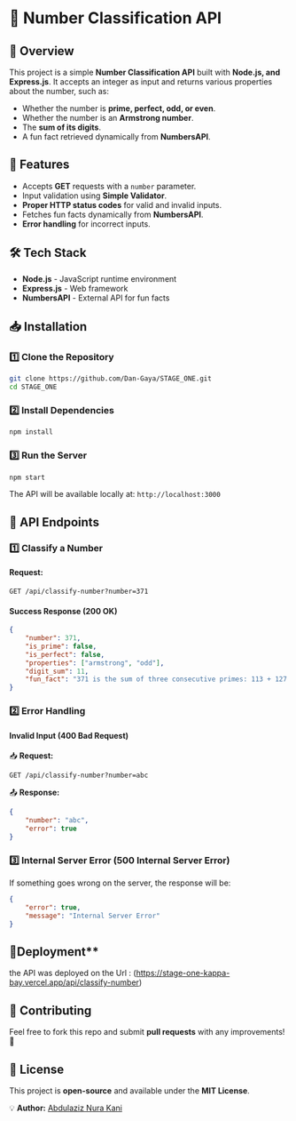 # 📌 Number Classification API

## 📝 Overview
This project is a simple **Number Classification API** built with **Node.js, and Express.js**. It accepts an integer as input and returns various properties about the number, such as:

- Whether the number is **prime, perfect, odd, or even**.
- Whether the number is an **Armstrong number**.
- The **sum of its digits**.
- A fun fact retrieved dynamically from **NumbersAPI**.

## 🚀 Features
- Accepts **GET** requests with a `number` parameter.
- Input validation using **Simple Validator**.
- **Proper HTTP status codes** for valid and invalid inputs.
- Fetches fun facts dynamically from **NumbersAPI**.
- **Error handling** for incorrect inputs.

## 🛠 Tech Stack
- **Node.js** - JavaScript runtime environment
- **Express.js** - Web framework
- **NumbersAPI** - External API for fun facts

## 📥 Installation

### 1️⃣ Clone the Repository
```sh
git clone https://github.com/Dan-Gaya/STAGE_ONE.git
cd STAGE_ONE
```

### 2️⃣ Install Dependencies
```sh
npm install
```

### 3️⃣ Run the Server
```sh
npm start
```
The API will be available locally at: `http://localhost:3000`

## 📌 API Endpoints

### **1️⃣ Classify a Number**
#### **Request:**
```http
GET /api/classify-number?number=371
```
#### **Success Response (200 OK)**
```json
{
    "number": 371,
    "is_prime": false,
    "is_perfect": false,
    "properties": ["armstrong", "odd"],
    "digit_sum": 11,
    "fun_fact": "371 is the sum of three consecutive primes: 113 + 127 + 131."
}
```

### **2️⃣ Error Handling**
#### **Invalid Input (400 Bad Request)**
📥 **Request:**
```http
GET /api/classify-number?number=abc
```
📤 **Response:**
```json
{
    "number": "abc",
    "error": true
}
```

### **3️⃣ Internal Server Error (500 Internal Server Error)**
If something goes wrong on the server, the response will be:
```json
{
    "error": true,
    "message": "Internal Server Error"
}
```


## 🤝Deployment**

the API was deployed on the Url : (https://stage-one-kappa-bay.vercel.app/api/classify-number)


## 🤝 Contributing
Feel free to fork this repo and submit **pull requests** with any improvements! 🚀

## 📜 License
This project is **open-source** and available under the **MIT License**.



💡 **Author:** [Abdulaziz Nura Kani ](https://github.com/Dan-Gaya)
